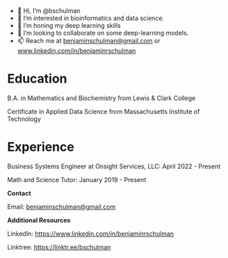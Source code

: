 - 👋 Hi, I’m @bschulman
- 👀 I’m interested in bioinformatics and data science.
- 🌱 I’m honing my deep learning skills
- 💞️ I’m looking to collaborate on some deep-learning models.
- 📫 Reach me at benjaminschulman@gmail.com or www.linkedin.com/in/benjaminrschulman

# Education

B.A. in Mathematics and Biochemistry from Lewis & Clark College

Certificate in Applied Data Science from Massachusetts Institute of Technology

# Experience

Business Systems Engineer at Onsight Services, LLC: April 2022 - Present

Math and Science Tutor: January 2019 - Present

**Contact**

Email: benjaminschulman@gmail.com

**Additional Resources**

LinkedIn: https://www.linkedin.com/in/benjaminrschulman

Linktree: https://linktr.ee/bschulman
